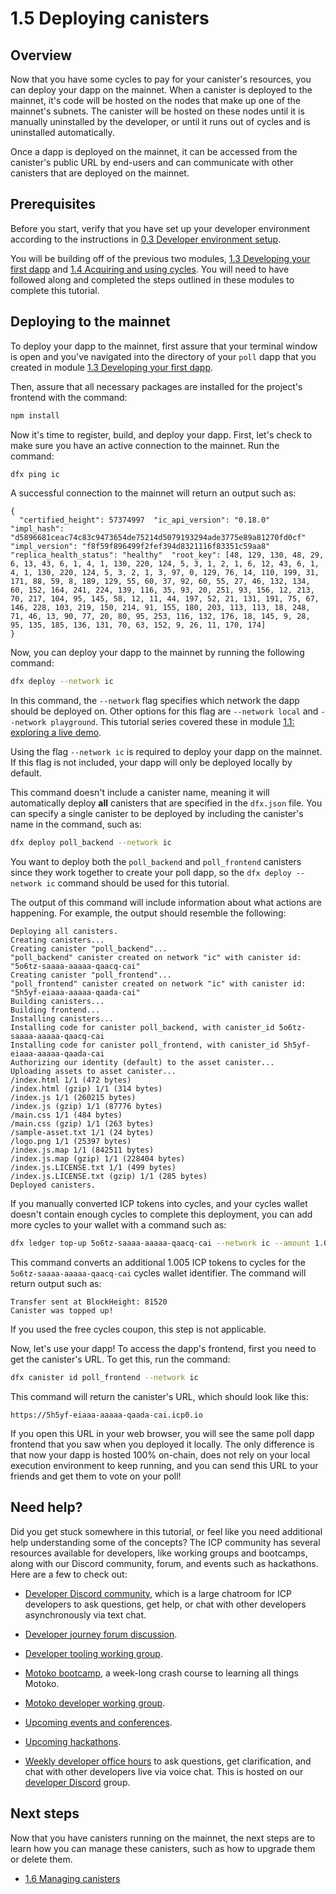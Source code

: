 # 1.5 Deploying canisters

## Overview

Now that you have some cycles to pay for your canister's resources, you can deploy your dapp on the mainnet. When a canister is deployed to the mainnet, it's code will be hosted on the nodes that make up one of the mainnet's subnets. The canister will be hosted on these nodes until it is manually uninstalled by the developer, or until it runs out of cycles and is uninstalled automatically.

Once a dapp is deployed on the mainnet, it can be accessed from the canister's public URL by end-users and can communicate with other canisters that are deployed on the mainnet.

## Prerequisites

Before you start, verify that you have set up your developer environment according to the instructions in [0.3 Developer environment setup](../level-0/03-dev-env.md).

You will be building off of the previous two modules, [1.3 Developing your first dapp](1.3-first-dapp.md) and [1.4 Acquiring and using cycles](1.4-using-cycles.md). You will need to have followed along and completed the steps outlined in these modules to complete this tutorial.

## Deploying to the mainnet

To deploy your dapp to the mainnet, first assure that your terminal window is open and you've navigated into the directory of your `poll` dapp that you created in module [1.3 Developing your first dapp](1.3-first-dapp.md).

Then, assure that all necessary packages are installed for the project's frontend with the command:

```sh
npm install
```

Now it's time to register, build, and deploy your dapp. First, let's check to make sure you have an active connection to the mainnet. Run the command:

```sh
dfx ping ic
```

A successful connection to the mainnet will return an output such as:

```
{
  "certified_height": 57374997  "ic_api_version": "0.18.0"  "impl_hash": "d5896681ceac74c83c9473654de75214d5079193294ade3775e89a81270fd0cf"  "impl_version": "f8f59f896499f2fef394d8321116f83351c59aa8"  "replica_health_status": "healthy"  "root_key": [48, 129, 130, 48, 29, 6, 13, 43, 6, 1, 4, 1, 130, 220, 124, 5, 3, 1, 2, 1, 6, 12, 43, 6, 1, 4, 1, 130, 220, 124, 5, 3, 2, 1, 3, 97, 0, 129, 76, 14, 110, 199, 31, 171, 88, 59, 8, 189, 129, 55, 60, 37, 92, 60, 55, 27, 46, 132, 134, 60, 152, 164, 241, 224, 139, 116, 35, 93, 20, 251, 93, 156, 12, 213, 70, 217, 104, 95, 145, 58, 12, 11, 44, 197, 52, 21, 131, 191, 75, 67, 146, 228, 103, 219, 150, 214, 91, 155, 180, 203, 113, 113, 18, 248, 71, 46, 13, 90, 77, 20, 80, 95, 253, 116, 132, 176, 18, 145, 9, 28, 95, 135, 185, 136, 131, 70, 63, 152, 9, 26, 11, 170, 174]
}
```


Now, you can deploy your dapp to the mainnet by running the following command:

```sh
dfx deploy --network ic
```

In this command, the `--network` flag specifies which network the dapp should be deployed on. Other options for this flag are `--network local` and `--network playground`. This tutorial series covered these in module [1.1: exploring a live demo](1.1-live-demo.md).

Using the flag `--network ic` is required to deploy your dapp on the mainnet. If this flag is not included, your dapp will only be deployed locally by default.

This command doesn't include a canister name, meaning it will automatically deploy **all** canisters that are specified in the `dfx.json` file. You can specify a single canister to be deployed by including the canister's name in the command, such as:

```sh
dfx deploy poll_backend --network ic
```

You want to deploy both the `poll_backend` and `poll_frontend` canisters since they work together to create your poll dapp, so the `dfx deploy --network ic` command should be used for this tutorial.

The output of this command will include information about what actions are happening. For example, the output should resemble the following:

```
Deploying all canisters.
Creating canisters...
Creating canister "poll_backend"...
"poll_backend" canister created on network "ic" with canister id: "5o6tz-saaaa-aaaaa-qaacq-cai"
Creating canister "poll_frontend"...
"poll_frontend" canister created on network "ic" with canister id: "5h5yf-eiaaa-aaaaa-qaada-cai"
Building canisters...
Building frontend...
Installing canisters...
Installing code for canister poll_backend, with canister_id 5o6tz-saaaa-aaaaa-qaacq-cai
Installing code for canister poll_frontend, with canister_id 5h5yf-eiaaa-aaaaa-qaada-cai
Authorizing our identity (default) to the asset canister...
Uploading assets to asset canister...
/index.html 1/1 (472 bytes)
/index.html (gzip) 1/1 (314 bytes)
/index.js 1/1 (260215 bytes)
/index.js (gzip) 1/1 (87776 bytes)
/main.css 1/1 (484 bytes)
/main.css (gzip) 1/1 (263 bytes)
/sample-asset.txt 1/1 (24 bytes)
/logo.png 1/1 (25397 bytes)
/index.js.map 1/1 (842511 bytes)
/index.js.map (gzip) 1/1 (228404 bytes)
/index.js.LICENSE.txt 1/1 (499 bytes)
/index.js.LICENSE.txt (gzip) 1/1 (285 bytes)
Deployed canisters.
```

If you manually converted ICP tokens into cycles, and your cycles wallet doesn't contain enough cycles to complete this deployment, you can add more cycles to your wallet with a command such as:

```sh
dfx ledger top-up 5o6tz-saaaa-aaaaa-qaacq-cai --network ic --amount 1.005
```

This command converts an additional 1.005 ICP tokens to cycles for the `5o6tz-saaaa-aaaaa-qaacq-cai` cycles wallet identifier. The command will return output such as:

```
Transfer sent at BlockHeight: 81520
Canister was topped up!
```

If you used the free cycles coupon, this step is not applicable.

Now, let's use your dapp! To access the dapp's frontend, first you need to get the canister's URL. To get this, run the command:

```sh
dfx canister id poll_frontend --network ic
```

This command will return the canister's URL, which should look like this:

```
https://5h5yf-eiaaa-aaaaa-qaada-cai.icp0.io
```

If you open this URL in your web browser, you will see the same poll dapp frontend that you saw when you deployed it locally. The only difference is that now your dapp is hosted 100% on-chain, does not rely on your local execution environment to keep running, and you can send this URL to your friends and get them to vote on your poll!

## Need help?

Did you get stuck somewhere in this tutorial, or feel like you need additional help understanding some of the concepts? The ICP community has several resources available for developers, like working groups and bootcamps, along with our Discord community, forum, and events such as hackathons. Here are a few to check out:

- [Developer Discord community](https://discord.com/invite/cA7y6ezyE2), which is a large chatroom for ICP developers to ask questions, get help, or chat with other developers asynchronously via text chat.

- [Developer journey forum discussion](https://forum.dfinity.org/t/developer-journey-feedback-and-discussion/23893).

- [Developer tooling working group](https://www.google.com/calendar/event?eid=MHY0cjBubmlnYXY1cTkzZzVzcmozb3ZjZm5fMjAyMzEwMDVUMTcwMDAwWiBjX2Nnb2VxOTE3cnBlYXA3dnNlM2lzMWhsMzEwQGc&ctz=Europe/Zurich).

- [Motoko bootcamp](https://github.com/motoko-bootcamp/bootcamp-2022), a week-long crash course to learning all things Motoko.

- [Motoko developer working group](https://www.google.com/calendar/event?eid=ZWVnb2luaHU0ZjduMTNpZHI3MWJkcWVwNWdfMjAyMzEwMTJUMTUwMDAwWiBjX2Nnb2VxOTE3cnBlYXA3dnNlM2lzMWhsMzEwQGc&ctz=Europe/Zurich).

- [Upcoming events and conferences](https://dfinity.org/events-and-news/).

- [Upcoming hackathons](https://dfinity.org/hackathons/).

- [Weekly developer office hours](https://discord.gg/4a7SZzRk?event=1164114241893187655) to ask questions, get clarification, and chat with other developers live via voice chat. This is hosted on our [developer Discord](https://discord.com/invite/cA7y6ezyE2) group.

## Next steps

Now that you have canisters running on the mainnet, the next steps are to learn how you can manage these canisters, such as how to upgrade them or delete them.

- [1.6 Managing canisters](1.6-managing-canisters.md)

